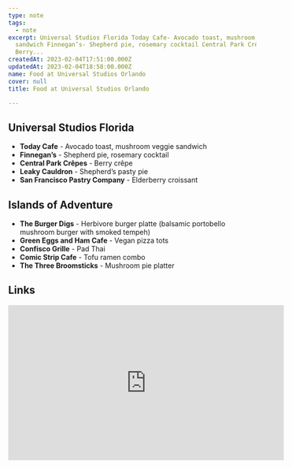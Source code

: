 ```yaml
---
type: note
tags:
  - note
excerpt: Universal Studios Florida Today Cafe- Avocado toast, mushroom veggie
  sandwich Finnegan’s- Shepherd pie, rosemary cocktail Central Park Crêpes-
  Berry...
createdAt: 2023-02-04T17:51:00.000Z
updatedAt: 2023-02-04T18:58:00.000Z
name: Food at Universal Studios Orlando
cover: null
title: Food at Universal Studios Orlando

---
```


## Universal Studios Florida

- **Today Cafe** - Avocado toast, mushroom veggie sandwich
- **Finnegan’s** - Shepherd pie, rosemary cocktail
- **Central Park Crêpes** - Berry crêpe
- **Leaky Cauldron** - Shepherd’s pasty pie
- **San Francisco Pastry Company** - Elderberry croissant

## Islands of Adventure

- **The Burger Digs** - Herbivore burger platte (balsamic portobello mushroom burger with smoked tempeh)
- **Green Eggs and Ham Cafe** - Vegan pizza tots
- **Confisco Grille** - Pad Thai
- **Comic Strip Cafe** - Tofu ramen combo
- **The Three Broomsticks** - Mushroom pie platter

## Links

<iframe width="560" height="315" src="https://youtube.com/embed/DSYRTbsiNKY&feature=share" frameborder="0" allow="accelerometer; autoplay; clipboard-write; encrypted-media; gyroscope; picture-in-picture" allowfullscreen></iframe>

[](https://blog.discoveruniversal.com/dining/guide-to-vegan-and-vegetarian-food-options-at-universal-orlando-resort/)
